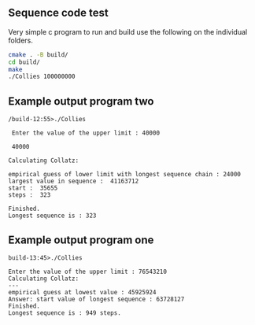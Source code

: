 ## Sequence code test

Very simple c program to run and build use the following on the individual folders.

```bash
cmake . -B build/
cd build/
make
./Collies 100000000

```


Example output program two
---

```
/build-12:55>./Collies 

 Enter the value of the upper limit : 40000

 40000 

Calculating Collatz: 

empirical guess of lower limit with longest sequence chain : 24000 
largest value in sequence :  41163712 
start :  35655 
steps :  323 

Finished. 
Longest sequence is : 323 
```

Example output program one
---
```
build-13:45>./Collies 

Enter the value of the upper limit : 76543210
Calculating Collatz: 
---
empirical guess at lowest value : 45925924 
Answer: start value of longest sequence : 63728127
Finished. 
Longest sequence is : 949 steps.

```
